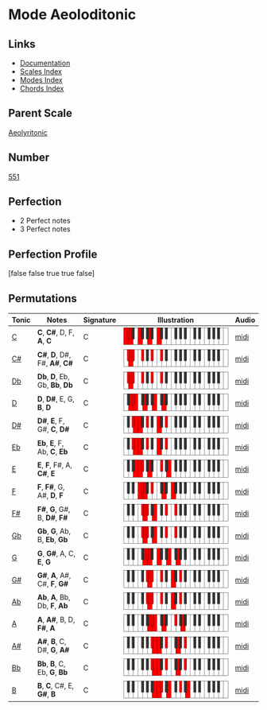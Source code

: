 # Mode Aeoloditonic

## Links

- [Documentation](index.md)
- [Scales Index](Scales.md)
- [Modes Index](Modes.md)
- [Chords Index](Chords.md)

## Parent Scale

[Aeolyritonic](ScaleAeolyritonic.md)

## Number

[551](https://ianring.com/musictheory/scales/551)

## Perfection

- 2 Perfect notes
- 3 Perfect notes

## Perfection Profile

[false false true true false]

## Permutations

| Tonic | Notes | Signature | Illustration | Audio |
|-------|-------|-----------|--------------|-------|
| [C](ModeCNaturalAeoloditonic.md) | **C**, **C#**, D, F, **A**, **C** | C | ![CNaturalAeoloditonic](ModeCNaturalAeoloditonic.png) | [midi](https://github.com/edipermadi/music/blob/main/docs/ModeCNaturalAeoloditonic.mid?raw=true) |
| [C#](ModeCSharpAeoloditonic.md) | **C#**, **D**, D#, F#, **A#**, **C#** | C | ![CSharpAeoloditonic](ModeCSharpAeoloditonic.png) | [midi](https://github.com/edipermadi/music/blob/main/docs/ModeCSharpAeoloditonic.mid?raw=true) |
| [Db](ModeDFlatAeoloditonic.md) | **Db**, **D**, Eb, Gb, **Bb**, **Db** | C | ![DFlatAeoloditonic](ModeDFlatAeoloditonic.png) | [midi](https://github.com/edipermadi/music/blob/main/docs/ModeDFlatAeoloditonic.mid?raw=true) |
| [D](ModeDNaturalAeoloditonic.md) | **D**, **D#**, E, G, **B**, **D** | C | ![DNaturalAeoloditonic](ModeDNaturalAeoloditonic.png) | [midi](https://github.com/edipermadi/music/blob/main/docs/ModeDNaturalAeoloditonic.mid?raw=true) |
| [D#](ModeDSharpAeoloditonic.md) | **D#**, **E**, F, G#, **C**, **D#** | C | ![DSharpAeoloditonic](ModeDSharpAeoloditonic.png) | [midi](https://github.com/edipermadi/music/blob/main/docs/ModeDSharpAeoloditonic.mid?raw=true) |
| [Eb](ModeEFlatAeoloditonic.md) | **Eb**, **E**, F, Ab, **C**, **Eb** | C | ![EFlatAeoloditonic](ModeEFlatAeoloditonic.png) | [midi](https://github.com/edipermadi/music/blob/main/docs/ModeEFlatAeoloditonic.mid?raw=true) |
| [E](ModeENaturalAeoloditonic.md) | **E**, **F**, F#, A, **C#**, **E** | C | ![ENaturalAeoloditonic](ModeENaturalAeoloditonic.png) | [midi](https://github.com/edipermadi/music/blob/main/docs/ModeENaturalAeoloditonic.mid?raw=true) |
| [F](ModeFNaturalAeoloditonic.md) | **F**, **F#**, G, A#, **D**, **F** | C | ![FNaturalAeoloditonic](ModeFNaturalAeoloditonic.png) | [midi](https://github.com/edipermadi/music/blob/main/docs/ModeFNaturalAeoloditonic.mid?raw=true) |
| [F#](ModeFSharpAeoloditonic.md) | **F#**, **G**, G#, B, **D#**, **F#** | C | ![FSharpAeoloditonic](ModeFSharpAeoloditonic.png) | [midi](https://github.com/edipermadi/music/blob/main/docs/ModeFSharpAeoloditonic.mid?raw=true) |
| [Gb](ModeGFlatAeoloditonic.md) | **Gb**, **G**, Ab, B, **Eb**, **Gb** | C | ![GFlatAeoloditonic](ModeGFlatAeoloditonic.png) | [midi](https://github.com/edipermadi/music/blob/main/docs/ModeGFlatAeoloditonic.mid?raw=true) |
| [G](ModeGNaturalAeoloditonic.md) | **G**, **G#**, A, C, **E**, **G** | C | ![GNaturalAeoloditonic](ModeGNaturalAeoloditonic.png) | [midi](https://github.com/edipermadi/music/blob/main/docs/ModeGNaturalAeoloditonic.mid?raw=true) |
| [G#](ModeGSharpAeoloditonic.md) | **G#**, **A**, A#, C#, **F**, **G#** | C | ![GSharpAeoloditonic](ModeGSharpAeoloditonic.png) | [midi](https://github.com/edipermadi/music/blob/main/docs/ModeGSharpAeoloditonic.mid?raw=true) |
| [Ab](ModeAFlatAeoloditonic.md) | **Ab**, **A**, Bb, Db, **F**, **Ab** | C | ![AFlatAeoloditonic](ModeAFlatAeoloditonic.png) | [midi](https://github.com/edipermadi/music/blob/main/docs/ModeAFlatAeoloditonic.mid?raw=true) |
| [A](ModeANaturalAeoloditonic.md) | **A**, **A#**, B, D, **F#**, **A** | C | ![ANaturalAeoloditonic](ModeANaturalAeoloditonic.png) | [midi](https://github.com/edipermadi/music/blob/main/docs/ModeANaturalAeoloditonic.mid?raw=true) |
| [A#](ModeASharpAeoloditonic.md) | **A#**, **B**, C, D#, **G**, **A#** | C | ![ASharpAeoloditonic](ModeASharpAeoloditonic.png) | [midi](https://github.com/edipermadi/music/blob/main/docs/ModeASharpAeoloditonic.mid?raw=true) |
| [Bb](ModeBFlatAeoloditonic.md) | **Bb**, **B**, C, Eb, **G**, **Bb** | C | ![BFlatAeoloditonic](ModeBFlatAeoloditonic.png) | [midi](https://github.com/edipermadi/music/blob/main/docs/ModeBFlatAeoloditonic.mid?raw=true) |
| [B](ModeBNaturalAeoloditonic.md) | **B**, **C**, C#, E, **G#**, **B** | C | ![BNaturalAeoloditonic](ModeBNaturalAeoloditonic.png) | [midi](https://github.com/edipermadi/music/blob/main/docs/ModeBNaturalAeoloditonic.mid?raw=true) |
